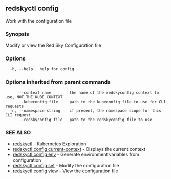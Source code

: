 ## redskyctl config

Work with the configuration file

### Synopsis

Modify or view the Red Sky Configuration file

### Options

```
  -h, --help   help for config
```

### Options inherited from parent commands

```
      --context name        the name of the redskyconfig context to use, NOT THE KUBE CONTEXT
      --kubeconfig file     path to the kubeconfig file to use for CLI requests
  -n, --namespace string    if present, the namespace scope for this CLI request
      --redskyconfig file   path to the redskyconfig file to use
```

### SEE ALSO

* [redskyctl](redskyctl.md)	 - Kubernetes Exploration
* [redskyctl config current-context](redskyctl_config_current-context.md)	 - Displays the current context
* [redskyctl config env](redskyctl_config_env.md)	 - Generate environment variables from configuration
* [redskyctl config set](redskyctl_config_set.md)	 - Modify the configuration file
* [redskyctl config view](redskyctl_config_view.md)	 - View the configuration file

